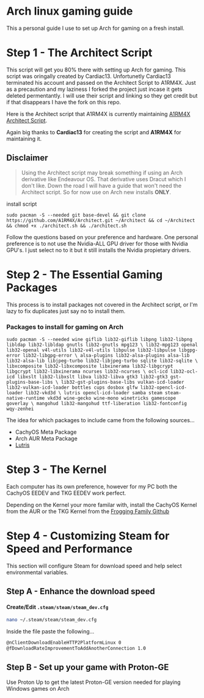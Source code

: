 # Arch linux gaming guide
This a personal guide I use to set up Arch for gaming on a fresh install.

# Step 1 - The Architect Script
This script will get you 80% there with setting up Arch for gaming. This script was oringally created by Cardiac13. Unfortunetly Cardiac13 terminated his account and passed on the Architect Script to A1RM4X. Just as a precaution and my laziness I forked the project just incase it gets deleted permentantly. I will use their script and linking so they get credit but if that disappears I have the fork on this repo.

Here is the Architect script that A1RM4X is currently maintaining [A1RM4X Architect Script](https://github.com/A1RM4X/Architect/blob/main/README-EN.md).

Again big thanks to **Cardiac13** for creating the script and **A1RM4X** for maintaining it.

## Disclaimer
> Using the Architect script may break something if using an Arch derivative like Endeavour OS. That derivative uses Dracut which I don't like. Down the road I will have a guide that won't need the Architect script. So for now use on Arch new installs **ONLY**.

install script
```
sudo pacman -S --needed git base-devel && git clone https://github.com/A1RM4X/Architect.git ~/Architect && cd ~/Architect && chmod +x ./architect.sh && ./architect.sh
```
Follow the questions based on your preference and hardware. One personal preference is to not use the Nvidia-ALL GPU driver for those with Nvidia GPU's. I just select no to it but it still installs the Nvidia propietary drivers.


# Step 2 - The Essential Gaming Packages
This process is to install packages not covered in the Architect script, or I'm lazy to fix duplicates just say no to install them.


### Packages to install for gaming on Arch
```
sudo pacman -S --needed wine giflib lib32-giflib libpng lib32-libpng libldap lib32-libldap gnutls lib32-gnutls mpg123 \ lib32-mpg123 openal lib32-openal v4l-utils lib32-v4l-utils libpulse lib32-libpulse libgpg-error lib32-libgpg-error \ alsa-plugins lib32-alsa-plugins alsa-lib lib32-alsa-lib libjpeg-turbo lib32-libjpeg-turbo sqlite lib32-sqlite \ libxcomposite lib32-libxcomposite libxinerama lib32-libgcrypt libgcrypt lib32-libxinerama ncurses lib32-ncurses \ ocl-icd lib32-ocl-icd libxslt lib32-libxslt libva lib32-libva gtk3 lib32-gtk3 gst-plugins-base-libs \ lib32-gst-plugins-base-libs vulkan-icd-loader lib32-vulkan-icd-loader bottles cups dosbox glfw lib32-opencl-icd-loader lib32-vkd3d \ lutris opencl-icd-loader samba steam steam-native-runtime vkd3d wine-gecko wine-mono winetricks gamescope goverlay \ mangohud lib32-mangohud ttf-liberation lib32-fontconfig wqy-zenhei
```
The idea for which packages to include came from the following sources...

- CachyOS Meta Package
- Arch AUR Meta Package
- [Lutris](https://github.com/lutris/docs/blob/master/WineDependencies.md)

# Step 3 - The Kernel
Each computer has its own preference, however for my PC both the CachyOS EEDEV and TKG EEDEV work perfect.

Depending on the Kernel your more familar with, install the CachyOS Kernel from the AUR or the TKG Kernel from the [Frogging Family Github](https://github.com/Frogging-Family/linux-tkg)

# Step 4 - Customizing Steam for Speed and Performance
This section will configure Steam for download speed and help select environmental variables.

## Step A - Enhance the download speed
#### Create/Edit `.steam/steam/steam_dev.cfg`
```bash
nano ~/.steam/steam/steam_dev.cfg 
```
Inside the file paste the following...
```bash
@nClientDownloadEnableHTTP2PlatformLinux 0
@fDownloadRateImprovementToAddAnotherConnection 1.0
```
## Step B - Set up your game with Proton-GE
Use Proton Up to get the latest Proton-GE version needed for playing Windows games on Arch
